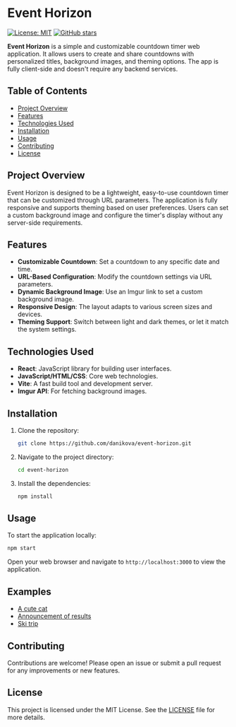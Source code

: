 # Event Horizon

[![License: MIT](https://img.shields.io/badge/License-MIT-yellow.svg)](https://opensource.org/licenses/MIT)
[![GitHub stars](https://img.shields.io/github/stars/danikova/event-horizon)](https://github.com/danikova/event-horizon/stargazers)

**Event Horizon** is a simple and customizable countdown timer web application. It allows users to create and share countdowns with personalized titles, background images, and theming options. The app is fully client-side and doesn't require any backend services.

## Table of Contents

- [Project Overview](#project-overview)
- [Features](#features)
- [Technologies Used](#technologies-used)
- [Installation](#installation)
- [Usage](#usage)
- [Contributing](#contributing)
- [License](#license)

## Project Overview

Event Horizon is designed to be a lightweight, easy-to-use countdown timer that can be customized through URL parameters. The application is fully responsive and supports theming based on user preferences. Users can set a custom background image and configure the timer's display without any server-side requirements.

## Features

- **Customizable Countdown**: Set a countdown to any specific date and time.
- **URL-Based Configuration**: Modify the countdown settings via URL parameters.
- **Dynamic Background Image**: Use an Imgur link to set a custom background image.
- **Responsive Design**: The layout adapts to various screen sizes and devices.
- **Theming Support**: Switch between light and dark themes, or let it match the system settings.

## Technologies Used

- **React**: JavaScript library for building user interfaces.
- **JavaScript/HTML/CSS**: Core web technologies.
- **Vite**: A fast build tool and development server.
- **Imgur API**: For fetching background images.

## Installation

1. Clone the repository:

   ```bash
   git clone https://github.com/danikova/event-horizon.git
   ```

2. Navigate to the project directory:

   ```bash
   cd event-horizon
   ```

3. Install the dependencies:

   ```bash
   npm install
   ```

## Usage

To start the application locally:

```bash
npm start
```

Open your web browser and navigate to `http://localhost:3000` to view the application.

## Examples

- [A cute cat](https://danikova.github.io/event-horizon/?endDate=20231231T235900%2B01%3A00&digits=d%2Ch%2Cm%2Cs&title=Samu&imageId=KcQL9aE.jpg)
- [Announcement of results](https://danikova.github.io/event-horizon/?endDate=20231201T170000%2B01%3A00&digits=d%2Ch%2Cm%2Cs&title=Results+announced&imageId=0ypIMfs.jpg)
- [Ski trip](https://danikova.github.io/event-horizon/?endDate=20240408T100000%2B01%3A00&digits=d%2Ch%2Cm%2Cs&title=Ski+trip+2024&imageId=rmfyUHg.jpg)

## Contributing

Contributions are welcome! Please open an issue or submit a pull request for any improvements or new features.

## License

This project is licensed under the MIT License. See the [LICENSE](LICENSE) file for more details.
